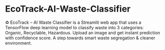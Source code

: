 # EcoTrack-AI-Waste-Classifier
♻️ EcoTrack – AI Waste Classifier is a Streamlit web app that uses a TensorFlow deep learning model to classify waste into 3 categories: Organic, Recyclable, Hazardous. Upload an image and get instant prediction with confidence score. A step towards smart waste segregation &amp; cleaner environment.

